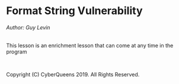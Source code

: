 
# Format String Vulnerability

###### Author: Guy Levin

This lesson is an enrichment lesson that can come at any time in the program

&nbsp;
&nbsp;

Copyright (C) CyberQueens 2019. All Rights Reserved.
